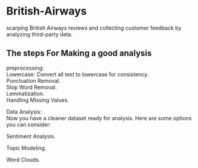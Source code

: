 # British-Airways
scarping British Airways reviews and collecting customer feedback by analyzing third-party data.
## The steps For Making a good analysis 
preprocessing:<br>
Lowercase: Convert all text to lowercase for consistency.<br>
Punctuation Removal.<br>
Stop Word Removal.<br>
Lemmatization.<br>
Handling Missing Values.<br>

Data Analysis:<br>
Now you have a cleaner dataset ready for analysis. Here are some options you can consider:<br>

Sentiment Analysis.<br>

Topic Modeling.<br>

Word Clouds.<br>

